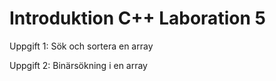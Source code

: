 Introduktion C++ Laboration 5
=============================

Uppgift 1: Sök och sortera en array

Uppgift 2: Binärsökning i en array
